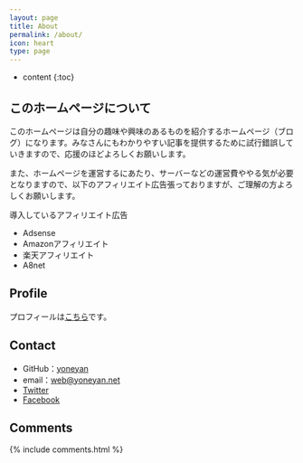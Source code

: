 ```yaml
---
layout: page
title: About
permalink: /about/
icon: heart
type: page
---
```


* content
{:toc}

## このホームページについて

このホームページは自分の趣味や興味のあるものを紹介するホームページ（ブログ）になります。みなさんにもわかりやすい記事を提供するために試行錯誤していきますので、応援のほどよろしくお願いします。

また、ホームページを運営するにあたり、サーバーなどの運営費ややる気が必要となりますので、以下のアフィリエイト広告張っておりますが、ご理解の方よろしくお願いします。

導入しているアフィリエイト広告
* Adsense
* Amazonアフィリエイト
* 楽天アフィリエイト
* A8net

## Profile
プロフィールは[こちら](https://yoneyan.net)です。


## Contact
* GitHub：[yoneyan](https://github.com/yoneyan)
* email：web@yoneyan.net
* [Twitter](https://twitter.com/yoneyan_ja)
* [Facebook](https://www.facebook.com/yoneyan.ja)

## Comments

{% include comments.html %}

